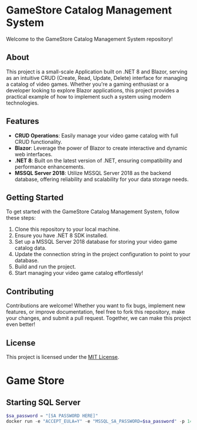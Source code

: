 # GameStore Catalog Management System

Welcome to the GameStore Catalog Management System repository!

## About

This project is a small-scale Application built on .NET 8 and Blazor, serving as an intuitive CRUD (Create, Read, Update, Delete) interface for managing a catalog of video games. Whether you're a gaming enthusiast or a developer looking to explore Blazor applications, this project provides a practical example of how to implement such a system using modern technologies.

## Features

- **CRUD Operations**: Easily manage your video game catalog with full CRUD functionality.
- **Blazor**: Leverage the power of Blazor to create interactive and dynamic web interfaces.
- **.NET 8**: Built on the latest version of .NET, ensuring compatibility and performance enhancements.
- **MSSQL Server 2018**: Utilize MSSQL Server 2018 as the backend database, offering reliability and scalability for your data storage needs.

## Getting Started

To get started with the GameStore Catalog Management System, follow these steps:

1. Clone this repository to your local machine.
2. Ensure you have .NET 8 SDK installed.
3. Set up a MSSQL Server 2018 database for storing your video game catalog data.
4. Update the connection string in the project configuration to point to your database.
5. Build and run the project.
6. Start managing your video game catalog effortlessly!

## Contributing

Contributions are welcome! Whether you want to fix bugs, implement new features, or improve documentation, feel free to fork this repository, make your changes, and submit a pull request. Together, we can make this project even better!

## License

This project is licensed under the [MIT License](LICENSE).


# Game Store

## Starting SQL Server
```powershell
$sa_password = "[SA PASSWORD HERE]"
docker run -e "ACCEPT_EULA=Y" -e "MSSQL_SA_PASSWORD=$sa_password" -p 1433:1433 -d -v sqlvolume:/var/opt/mssql --rm --name mssql mcr.microsoft.com/mssql/server:2022-latest
```
